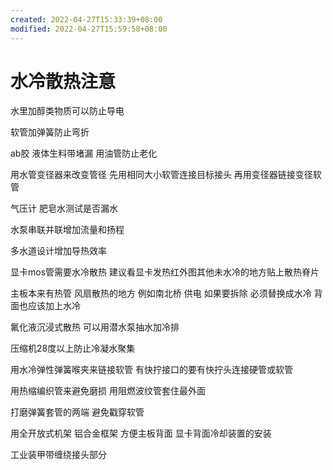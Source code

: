 ```yaml
---
created: 2022-04-27T15:33:39+08:00
modified: 2022-04-27T15:59:58+08:00
---
```


# 水冷散热注意

水里加醇类物质可以防止导电

软管加弹簧防止弯折

ab胶 液体生料带堵漏 用油管防止老化

用水管变径器来改变管径 先用相同大小软管连接目标接头 再用变径器链接变径软管

气压计 肥皂水测试是否漏水

水泵串联并联增加流量和扬程

多水道设计增加导热效率

显卡mos管需要水冷散热 建议看显卡发热红外图其他未水冷的地方贴上散热脊片

主板本来有热管 风扇散热的地方 例如南北桥 供电 如果要拆除 必须替换成水冷 背面也应该加上水冷

氟化液沉浸式散热 可以用潜水泵抽水加冷排

压缩机28度以上防止冷凝水聚集

用水冷弹性弹簧喉夹来链接软管 有快拧接口的要有快拧头连接硬管或软管

用热缩编织管来避免磨损 用阻燃波纹管套住最外面

打磨弹簧套管的两端 避免戳穿软管

用全开放式机架 铝合金框架 方便主板背面 显卡背面冷却装置的安装

工业装甲带缠绕接头部分
